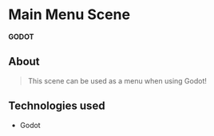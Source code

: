 # Main Menu Scene
**GODOT**

## About
> This scene can be used as a menu when using Godot!



## Technologies used

* Godot